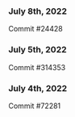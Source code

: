 ### July 8th, 2022

Commit #24428

### July 5th, 2022

Commit #314353


### July 4th, 2022

Commit #72281
